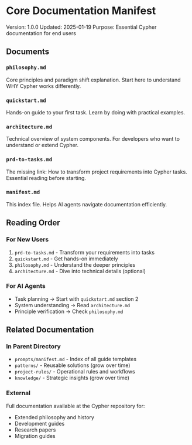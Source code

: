 # Core Documentation Manifest

Version: 1.0.0
Updated: 2025-01-19
Purpose: Essential Cypher documentation for end users

## Documents

### `philosophy.md`
Core principles and paradigm shift explanation. Start here to understand WHY Cypher works differently.

### `quickstart.md`
Hands-on guide to your first task. Learn by doing with practical examples.

### `architecture.md`
Technical overview of system components. For developers who want to understand or extend Cypher.

### `prd-to-tasks.md`
The missing link: How to transform project requirements into Cypher tasks. Essential reading before starting.

### `manifest.md`
This index file. Helps AI agents navigate documentation efficiently.

## Reading Order

### For New Users
1. `prd-to-tasks.md` - Transform your requirements into tasks
2. `quickstart.md` - Get hands-on immediately
3. `philosophy.md` - Understand the deeper principles
4. `architecture.md` - Dive into technical details (optional)

### For AI Agents
- Task planning → Start with `quickstart.md` section 2
- System understanding → Read `architecture.md`
- Principle verification → Check `philosophy.md`

## Related Documentation

### In Parent Directory
- `prompts/manifest.md` - Index of all guide templates
- `patterns/` - Reusable solutions (grow over time)
- `project-rules/` - Operational rules and workflows
- `knowledge/` - Strategic insights (grow over time)

### External
Full documentation available at the Cypher repository for:
- Extended philosophy and history
- Development guides
- Research papers
- Migration guides
